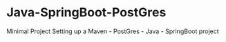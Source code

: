 # Java-SpringBoot-PostGres
Minimal Project Setting up a  Maven - PostGres - Java - SpringBoot project
